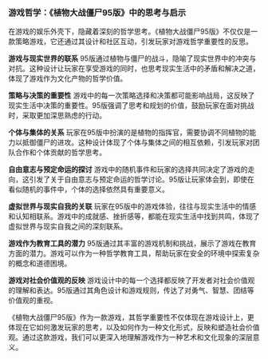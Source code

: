 ### 游戏哲学：《植物大战僵尸95版》中的思考与启示

在游戏的娱乐外壳下，隐藏着深刻的哲学思考。《植物大战僵尸95版》不仅仅是一款策略游戏，它还通过其设计和社区互动，引发玩家对游戏哲学重要性的反思。

**游戏与现实世界的联系**
95版通过植物与僵尸的战斗，隐喻了现实世界中的冲突与对抗。这种设计让玩家在享受游戏的同时，也思考现实生活中的矛盾和解决之道，体现了游戏作为文化产物的哲学价值。

**策略与决策的重要性**
游戏中的每一次策略选择和决策都可能影响战局，这反映了现实生活中决策的重要性。95版强调了思考和规划的价值，鼓励玩家在面对挑战时，采取更加深思熟虑的行动。

**个体与集体的关系**
玩家在95版中扮演的是植物的指挥官，需要协调不同植物的能力以抵御僵尸的进攻。这种设计体现了个体与集体之间的相互依赖，引发玩家对团队合作和个体贡献的哲学思考。

**自由意志与预定命运的探讨**
游戏中的随机事件和玩家的选择共同决定了游戏的走向，这引发了关于自由意志与预定命运的哲学讨论。95版让玩家体会到，即使在看似随机的事件中，个体的选择依然具有重要意义。

**虚拟世界与现实自我的关联**
玩家在95版中的游戏体验，往往与现实生活中的情感和认知相联系。游戏中的成就感、挫折感等，都能在现实生活中找到共鸣，体现了虚拟世界与现实自我之间的深刻联系。

**游戏作为教育工具的潜力**
95版通过其丰富的游戏机制和挑战，展示了游戏在教育方面的潜力。游戏可以作为一种哲学教育工具，帮助玩家在安全的环境中探索复杂的概念和道德困境。

**游戏对社会价值观的反映**
游戏设计中的每一个选择都反映了开发者对社会价值观的理解和表达。95版通过其角色设计和游戏规则，传达了对勇气、智慧、团结等价值观的重视。

《植物大战僵尸95版》作为一款游戏，其哲学重要性不仅体现在游戏设计上，更体现在它如何激发玩家的思考，以及如何作为一种文化形式，反映和塑造社会价值观。通过这款游戏，我们可以更深入地理解游戏作为一种艺术和文化现象的深层意义。